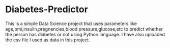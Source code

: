 # Diabetes-Predictor
This is a simple Data Science project that uses parameters like age,bmi,insulin,pregnencies,blood pressure,glucose,etc to predict whether the person has diabetes or not using Python language.
I have also uploaded the csv file I used as data in this project.
